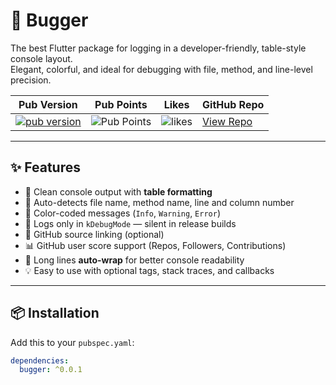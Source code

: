 # 🐞 Bugger

The best Flutter package for logging in a developer-friendly, table-style console layout.  
Elegant, colorful, and ideal for debugging with file, method, and line-level precision.

| Pub Version | Pub Points | Likes | GitHub Repo |
|-------------|------------|-------|-------------|
| [![pub version](https://img.shields.io/pub/v/bugger.svg)](https://pub.dev/packages/bugger) | ![Pub Points](https://img.shields.io/pub/points/bugger) | ![likes](https://img.shields.io/pub/likes/bugger) | [View Repo](https://github.com/your_username/bugger) |

---

## ✨ Features

- 🧾 Clean console output with **table formatting**
- 🧠 Auto-detects file name, method name, line and column number
- 🌈 Color-coded messages (`Info`, `Warning`, `Error`)
- 🚫 Logs only in `kDebugMode` — silent in release builds
- 🔗 GitHub source linking (optional)
- 📊 GitHub user score support (Repos, Followers, Contributions)
- 🔄 Long lines **auto-wrap** for better console readability
- 💡 Easy to use with optional tags, stack traces, and callbacks

---

## 📦 Installation

Add this to your `pubspec.yaml`:

```yaml
dependencies:
  bugger: ^0.0.1
